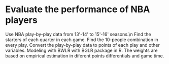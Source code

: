 # Evaluate the performance of NBA players
Use NBA play-by-play data from 13'-14' to 15'-16' seasons.\n
Find the starters of each quarter in each game.
Find the 10-people combination in every play.
Convert the play-by-play data to points of each play and other variables.
Modeling with BWLR with BGLR package in R. The weights are based on empirical estimation in diferent points differentials and game time.


